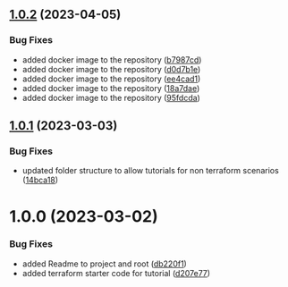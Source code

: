 ## [1.0.2](https://github.com/spectrocloud/tutorials/compare/v1.0.1...v1.0.2) (2023-04-05)


### Bug Fixes

* added docker image to the repository ([b7987cd](https://github.com/spectrocloud/tutorials/commit/b7987cdd4866e50bcaa0515b63c89e8ae1c29f7d))
* added docker image to the repository ([d0d7b1e](https://github.com/spectrocloud/tutorials/commit/d0d7b1ea18753c243e3fd31ae87fc3fb87fa2c25))
* added docker image to the repository ([ee4cad1](https://github.com/spectrocloud/tutorials/commit/ee4cad145f299483825a06a17d33226b557352f3))
* added docker image to the repository ([18a7dae](https://github.com/spectrocloud/tutorials/commit/18a7daef1a42292dc50739c9233757d5aa5afe68))
* added docker image to the repository ([95fdcda](https://github.com/spectrocloud/tutorials/commit/95fdcda2a6ca5015958c4951467ac1d73632e00b))

## [1.0.1](https://github.com/spectrocloud/tutorials/compare/v1.0.0...v1.0.1) (2023-03-03)


### Bug Fixes

* updated folder structure to allow tutorials for non terraform scenarios ([14bca18](https://github.com/spectrocloud/tutorials/commit/14bca1848417e72ae495f82bae6c018c8d0c53e3))

# 1.0.0 (2023-03-02)


### Bug Fixes

* added Readme to project and root ([db220f1](https://github.com/spectrocloud/tutorials/commit/db220f1f0488b7281200ef94c9e2d9626874b219))
* added terraform starter code for tutorial ([d207e77](https://github.com/spectrocloud/tutorials/commit/d207e77da7325125b79837b1654908e90ee870a3))
